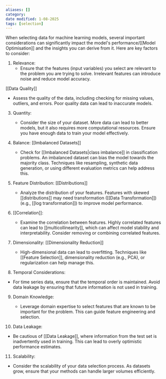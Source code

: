 ```yaml
---
aliases: []
category: 
date modified: 1-08-2025
tags: [selection]
---
```

When selecting data for machine learning models, several important considerations can significantly impact the model's performance/[[Model Optimisation]] and the insights you can derive from it. Here are key factors to consider:

1. Relevance:
   - Ensure that the features (input variables) you select are relevant to the problem you are trying to solve. Irrelevant features can introduce noise and reduce model accuracy.

[[Data Quality]]
   - Assess the quality of the data, including checking for missing values, outliers, and errors. Poor quality data can lead to inaccurate models.

3. Quantity:
   - Consider the size of your dataset. More data can lead to better models, but it also requires more computational resources. Ensure you have enough data to train your model effectively.

4. Balance: [[Imbalanced Datasets]]
   - Check for [[Imbalanced Datasets|class imbalance]] in classification problems. An imbalanced dataset can bias the model towards the majority class. Techniques like resampling, synthetic data generation, or using different evaluation metrics can help address this.

5. Feature Distribution: [[Distributions]]
   - Analyze the distribution of your features. Features with skewed [[distributions]] may need transformation ([[Data Transformation]]) (e.g., [[log transformation]]) to improve model performance.

6. [[Correlation]]:
   - Examine the correlation between features. Highly correlated features can lead to [[multicollinearity]], which can affect model stability and interpretability. Consider removing or combining correlated features.

7. Dimensionality: [[Dimensionality Reduction]]
   - High-dimensional data can lead to overfitting. Techniques like [[Feature Selection]], dimensionality reduction (e.g., PCA), or regularization can help manage this.

8. Temporal Considerations:
- For time series data, ensure that the temporal order is maintained. Avoid data leakage by ensuring that future information is not used in training.

9. Domain Knowledge:
   - Leverage domain expertise to select features that are known to be important for the problem. This can guide feature engineering and selection.

10. Data Leakage:
  - Be cautious of [[Data Leakage]], where information from the test set is inadvertently used in training. This can lead to overly optimistic performance estimates.

11. Scalability:
- Consider the scalability of your data selection process. As datasets grow, ensure that your methods can handle larger volumes efficiently.